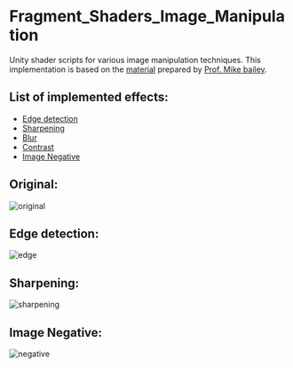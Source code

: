 # Fragment_Shaders_Image_Manipulation
Unity shader scripts for various image manipulation techniques.
This implementation is based on the [material](http://web.engr.oregonstate.edu/~mjb/cs519/Handouts/image.1pp.pdf) prepared by [Prof. Mike bailey](http://web.engr.oregonstate.edu/~mjb/WebMjb/mjb.html).
## List of implemented effects:
- [Edge detection](/Assets/Shaders/SobelEdgeDetection.shader)
- [Sharpening](/Assets/Shaders/BlurSharpening.shader)
- [Blur](/Assets/Shaders/BlurSharpening.shader)
- [Contrast](/Assets/Shaders/ImageUnMasking.shader)
- [Image Negative](/Assets/Shaders/ImageNegative.shader)
## Original:
![original](Recordings/original.gif)
## Edge detection:
![edge](Recordings/edge.gif)
## Sharpening:
![sharpening](Recordings/sharpening.gif)
## Image Negative:
![negative](Recordings/negative.gif)
